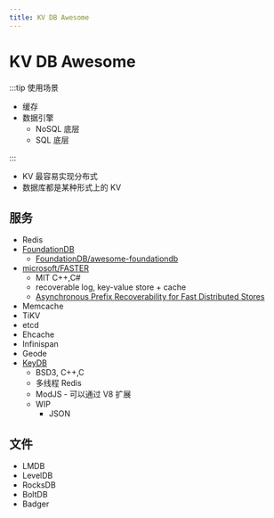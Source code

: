```yaml
---
title: KV DB Awesome
---
```


# KV DB Awesome

:::tip 使用场景

- 缓存
- 数据引擎
  - NoSQL 底层
  - SQL 底层

:::

- KV 最容易实现分布式
- 数据库都是某种形式上的 KV

## 服务

- Redis
- [FoundationDB](https://github.com/apple/foundationdb)
  - [FoundationDB/awesome-foundationdb](https://github.com/FoundationDB/awesome-foundationdb)
- [microsoft/FASTER](https://github.com/microsoft/FASTER)
  - MIT C++,C#
  - recoverable log, key-value store + cache
  - [Asynchronous Prefix Recoverability for Fast Distributed Stores](https://tli2.github.io/assets/pdf/dpr-sigmod2021.pdf)
- Memcache
- TiKV
- etcd
- Ehcache
- Infinispan
- Geode
- [KeyDB](https://github.com/EQ-Alpha/KeyDB)
  - BSD3, C++,C
  - 多线程 Redis
  - ModJS - 可以通过 V8 扩展
  - WIP
    - JSON

## 文件

- LMDB
- LevelDB
- RocksDB
- BoltDB
- Badger
